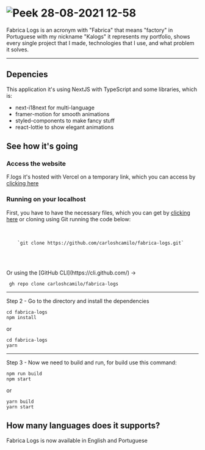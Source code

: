 # ![Peek 28-08-2021 12-58](https://user-images.githubusercontent.com/68122899/131223717-7753641b-8799-45a4-b114-484857eed2fe.gif)

Fabrica Logs is an acronym with "Fabrica" that means "factory" in Portuguese with my nickname "Kalogs" it represents my portfolio, shows every single project that I made, technologies that I use, and what problem it solves.

<hr>

## Depencies

This application it's using NextJS with TypeScript and some libraries, which is:

- next-i18next for multi-language
- framer-motion for smooth animations
- styled-components to make fancy stuff
- react-lottie to show elegant animations

## See how it's going

### Access the website

F.logs it's hosted with Vercel on a temporary link, which you can access by <a href="https://fabrica-logs-sepia.vercel.app" target="_blank">clicking here</a>

### Running on your localhost

First, you have to have the necessary files, which you can get by [clicking here](https://github.com/carloshcamilo/fabrica-logs/archive/refs/heads/main.zip) or cloning using Git running the code below:
<br>
<br>

<pre>
	<code>
    `git clone https://github.com/carloshcamilo/fabrica-logs.git`
	</code>
</pre>
<br>
<br>
Or using the [GitHub CLI](https://cli.github.com/) ->

` gh repo clone carloshcamilo/fabrica-logs`

<hr>
Step 2 - Go to the directory and install the dependencies

```
cd fabrica-logs
npm install
```

or

```
cd fabrica-logs
yarn
```

<hr>
Step 3 - Now we need to build and run, for build use this command: <br>

```
npm run build
npm start
```

or

```
yarn build
yarn start
```

## How many languages does it supports?

Fabrica Logs is now available in English and Portuguese
